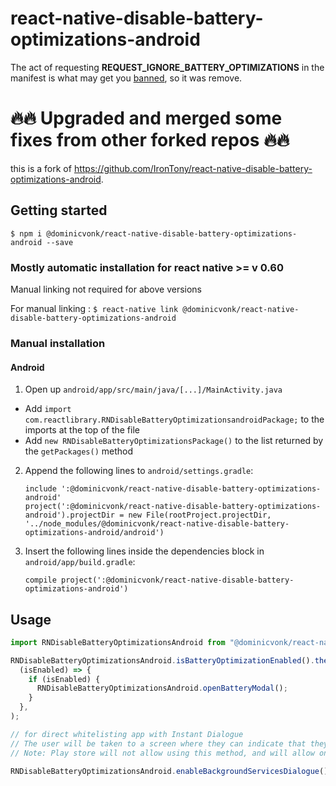 # react-native-disable-battery-optimizations-android

The act of requesting **REQUEST_IGNORE_BATTERY_OPTIMIZATIONS** in the manifest
is what may get you
[banned](https://commonsware.com/blog/2015/11/11/google-anti-trust-issues.html),
so it was remove.

# 🔥🔥 Upgraded and merged some fixes from other forked repos 🔥🔥

this is a fork of
https://github.com/IronTony/react-native-disable-battery-optimizations-android.

## Getting started

`$ npm i @dominicvonk/react-native-disable-battery-optimizations-android --save`

### Mostly automatic installation for react native >= v 0.60

Manual linking not required for above versions

For manual linking :
`$ react-native link @dominicvonk/react-native-disable-battery-optimizations-android`

### Manual installation

#### Android

1. Open up `android/app/src/main/java/[...]/MainActivity.java`

- Add `import com.reactlibrary.RNDisableBatteryOptimizationsandroidPackage;` to
  the imports at the top of the file
- Add `new RNDisableBatteryOptimizationsPackage()` to the list returned by the
  `getPackages()` method

2. Append the following lines to `android/settings.gradle`:
   ```
   include ':@dominicvonk/react-native-disable-battery-optimizations-android'
   project(':@dominicvonk/react-native-disable-battery-optimizations-android').projectDir = new File(rootProject.projectDir, 	'../node_modules/@dominicvonk/react-native-disable-battery-optimizations-android/android')
   ```
3. Insert the following lines inside the dependencies block in
   `android/app/build.gradle`:
   ```
   compile project(':@dominicvonk/react-native-disable-battery-optimizations-android')
   ```

## Usage

```javascript
import RNDisableBatteryOptimizationsAndroid from "@dominicvonk/react-native-disable-battery-optimizations-android";

RNDisableBatteryOptimizationsAndroid.isBatteryOptimizationEnabled().then(
  (isEnabled) => {
    if (isEnabled) {
      RNDisableBatteryOptimizationsAndroid.openBatteryModal();
    }
  },
);

// for direct whitelisting app with Instant Dialogue
// The user will be taken to a screen where they can indicate that they are willing to suspend portions of Doze mode effects on your app.
// Note: Play store will not allow using this method, and will allow only as an exception

RNDisableBatteryOptimizationsAndroid.enableBackgroundServicesDialogue();
```
